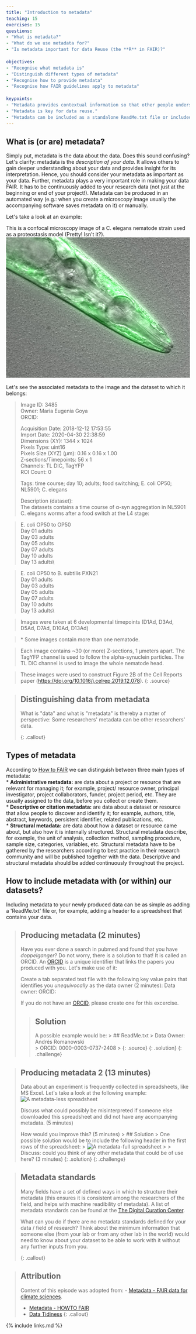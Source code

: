 ```yaml
---
title: "Introduction to metadata"
teaching: 15
exercises: 15
questions:
- "What is metadata?"
- "What do we use metadata for?"
- "Is metadata important for data Reuse (the **R** in FAIR)?"

objectives:
- "Recognise what metadata is"
- "Distinguish different types of metadata"
- "Recognise how to provide metadata"
- "Recognise how FAIR guidelines apply to metadata"

keypoints:
- "Metadata provides contextual information so that other people understand our data."
- "Metadata is key for data reuse."
- "Metadata can be included as a standalone ReadMe.txt file or included as a header on a data file"
---
```


## What is (or are) metadata?

Simply put, metadata is the data about the data. Does this sound
confusing? Let's clarify: metadata is the *description of your data*. It
allows others to gain deeper understanding about your data and provides
insight for its interpretation. Hence, you should consider your metadata
as important as your data. Further, metadata plays a very important role
in making your data FAIR. It has to be continuously added to your
research data (not just at the beginning or end of your project!).
Metadata can be produced in an automated way (e.g.: when you create a
microscopy image usually the accompanying software saves metadata on it)
or manually.

Let's take a look at an example:

This is a confocal microscopy image of a C. elegans nematode strain used
as a proteostasis model (Pretty! Isn't it?).
![nematode_confocal_microscopy_image](../fig/04-microscopy_with_metadata.png)

Let's see the associated metadata to the image and the dataset to which
it belongs:

> Image ID: 3485\
> Owner: Maria Eugenia Goya\
> ORCID:
>
> Acquisition Date: 2018-12-12 17:53:55\
> Import Date: 2020-04-30 22:38:59\
> Dimensions (XY): 1344 x 1024\
> Pixels Type: uint16\
> Pixels Size (XYZ) (µm): 0.16 x 0.16 x 1.00\
> Z-sections/Timepoints: 56 x 1\
> Channels: TL DIC, TagYFP\
> ROI Count: 0
>
> Tags: time course; day 10; adults; food switching; E. coli OP50;
> NL5901; C. elegans
>
> Description (dataset):\
> The datasets contains a time course of α-syn aggregation in NL5901 C.
> elegans worms after a food switch at the L4 stage:

> E. coli OP50 to OP50\
> Day 01 adults\
> Day 03 adults\
> Day 05 adults\
> Day 07 adults\
> Day 10 adults\
> Day 13 adults\

> E. coli OP50 to B. subtilis PXN21\
> Day 01 adults\
> Day 03 adults\
> Day 05 adults\
> Day 07 adults\
> Day 10 adults\
> Day 13 adults\

> Images were taken at 6 developmental timepoints (D1Ad, D3Ad, D5Ad,
> D7Ad, D10Ad, D13Ad)

> \* Some images contain more than one nematode.

> Each image contains \~30 (or more) Z-sections, 1 µmeters apart. The
> TagYFP channel is used to follow the alpha-synuclein particles. The TL
> DIC channel is used to image the whole nematode head.

> These images were used to construct Figure 2B of the Cell Reports
> paper (<https://doi.org/10.1016/j.celrep.2019.12.078>).
> {: .source}

> ## Distinguishing data from metadata
>
> What is "data" and what is "metadata" is thereby a matter of
> perspective: Some researchers' metadata can be other researchers'
> data.
>
> {: .callout}

## Types of metadata

According to [How to FAIR](https://howtofair.dk/) we can distinguish
between three main types of metadata:\
\* **Administrative metadata:** are data about a project or resource
that are relevant for managing it; for example, project/ resource owner,
principal investigator, project collaborators, funder, project period,
etc. They are usually assigned to the data, before you collect or create
them.\
\* **Descriptive or citation metadata:** are data about a dataset or
resource that allow people to discover and identify it; for example,
authors, title, abstract, keywords, persistent identifier, related
publications, etc.\
\* **Structural metadata:** are data about how a dataset or resource
came about, but also how it is internally structured. Structural
metadata describe, for example, the unit of analysis, collection method,
sampling procedure, sample size, categories, variables, etc. Structural
metadata have to be gathered by the researchers according to best
practice in their research community and will be published together with
the data. Descriptive and structural metadata should be added
continuously throughout the project.

## How to include metadata with (or within) our datasets?

Including metadata to your newly produced data can be as simple as
adding a 'ReadMe.txt' file or, for example, adding a header to a
spreadsheet that contains your data.

> ## Producing metadata (2 minutes)
>
> Have you ever done a search in pubmed and found that you have
> *doppelganger*? Do not worry, there is a solution to that! It is
> called an ORCID. An [ORCID](https://orcid.org/) is a unique identifier
> that links the papers you produced with you. Let's make use of it:
>
> Create a tab separated text file with the following key value pairs
> that identifies you *unequivocally* as the data owner (2 minutes):
> Data owner: <your name> ORCID: <your ORCID>
>
> If you do not have an [ORCID](https://orcid.org/), please create one
> for this excercise.
>
> > ## Solution
> >
> > A possible example would be: \> \#\# ReadMe.txt \> Data Owner:
> > Andrés Romanowski\
> > \> ORCID: 0000-0003-0737-2408 \> {: .source} {: .solution} {:
> > .challenge}

> ## Producing metadata 2 (13 minutes)
>
> Data about an experiment is frequently collected in spreadsheets, like
> MS Excel. Let's take a look at the following example: ![A
> metadata-less spreadsheet](../fig/04-metadataless_spreadsheet.png)
>
> Discuss what could possibly be misinterpreted if someone else
> downloaded this spreadsheet and did not have any acompanying metadata.
> (5 minutes)
>
> How would you improve this? (5 minutes) \> \#\# Solution \> One
> possible solution would be to include the following header in the
> first rows of the spreadsheet: \> ![A metadata-full
> spreadsheet](../fig/04-metadatafull_spreadsheet.png) \> \> Discuss:
> could you think of any other metadata that could be of use here? (3
> minutes) {: .solution} {: .challenge}

> ## Metadata standards
>
> Many fields have a set of defined ways in which to structure their
> metadata (this ensures it is consistent among the researchers of the
> field, and helps with machine readibility of metadata). A list of
> metadata standards can be found at the [The Digital Curation
> Center](http://www.dcc.ac.uk/resources/metadata-standards/list).
>
> What can you do if there are no metadata standards defined for your
> data / field of research? Think about the minimum information that
> someone else (from your lab or from any other lab in the world) would
> need to know about your dataset to be able to work with it without any
> further inputs from you.
>
> {: .callout}

> ## Attribution
>
> Content of this episode was adopted from: - [Metadata - FAIR data for
> climate
> sciences](https://escience-academy.github.io/Lesson-FAIR-Data-Climate/metadata/index.html).
> - [Metadata - HOWTO FAIR](https://howtofair.dk/how-to-fair/metadata/)
> - [Data
> Tidiness](https://datacarpentry.org/organization-genomics/01-tidiness/index.html)
> {: .callout}

{% include links.md %}
